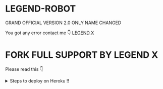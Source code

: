 # LEGEND-ROBOT
 GRAND OFFICIAL VERSION 2.0 ONLY NAME CHANGED

You got any error contact me 👇
[LEGEND X](https://t.me/legendx22)



# FORK FULL SUPPORT BY LEGEND X

Please read this 👇
<details>
  <summary>Steps to deploy on Heroku !! </summary>

```
 details, Deploy!
1st fork kro fir main.py me changes kro fir heroku se manually deploy krlo
Fir web ko off kro aur worker ko on kro fir agar koi error mile to
Reveal config vars me jaao port ko delete krdo aur wheebook ko bhi the. WAIT 2-3 aur bot start🥰
Deploy link 👇
```
[![Deploy](https://www.herokucdn.com/deploy/button.svg)](https://heroku.com/deploy?template=https://github.com/Majid-bez/LegenD-ROBOT.git)
